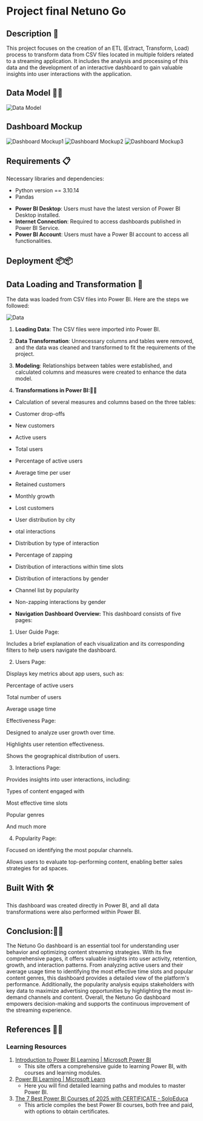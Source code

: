 # Project final Netuno Go 


## Description 📢 
This project focuses on the creation of an ETL (Extract, Transform, Load) process to transform data from CSV files located in multiple folders related to a streaming application. It includes the analysis and processing of this data and the development of an interactive dashboard to gain valuable insights into user interactions with the application.

## Data Model 👨‍💻
![Data Model](https://github.com/chowira/project_final-/blob/main/image/data_model_netuno.PNG)

## Dashboard Mockup
![Dashboard Mockup1](https://github.com/chowira/project_final-/blob/main/image/mockup1.PNG)
![Dashboard Mockup2](https://github.com/chowira/project_final-/blob/main/image/mockup2.PNG)
![Dashboard Mockup3](https://github.com/chowira/project_final-/blob/main/image/mockup3.PNG)
## Requirements 📋
Necessary libraries and dependencies:
- Python version == 3.10.14 
- Pandas
* **Power BI Desktop**: Users must have the latest version of Power BI Desktop installed.
* **Internet Connection**: Required to access dashboards published in Power BI Service.
* **Power BI Account**: Users must have a Power BI account to access all functionalities.

## Deployment 📦📦

## Data Loading and Transformation 📄

The data was loaded from CSV files into Power BI. Here are the steps we followed:

![Data](https://github.com/chowira/project_final-/blob/main/image/diagrama_de_datos.PNG)


1. **Loading Data**: The CSV files were imported into Power BI.
  
2. **Data Transformation**: Unnecessary columns and tables were removed, and the data was cleaned and transformed to fit the requirements of the project.
3. **Modeling**: Relationships between tables were established, and calculated columns and measures were created to enhance the data model.
4. **Transformations in Power BI:**📄📄

* Calculation of several measures and columns based on the three tables:
* Customer drop-offs
* New customers
* Active users
* Total users
* Percentage of active users
* Average time per user
* Retained customers
* Monthly growth
* Lost customers
* User distribution by city
* otal interactions
* Distribution by type of interaction
* Percentage of zapping
* Distribution of interactions within time slots
* Distribution of interactions by gender
* Channel list by popularity
* Non-zapping interactions by gender


* **Navigation**
 **Dashboard Overview:** This dashboard consists of five pages:

1. User Guide Page:

Includes a brief explanation of each visualization and its corresponding filters to help users navigate the dashboard.

2. Users Page:

Displays key metrics about app users, such as:

Percentage of active users

Total number of users

Average usage time

Effectiveness Page:

Designed to analyze user growth over time.

Highlights user retention effectiveness.

Shows the geographical distribution of users.

3. Interactions Page:

Provides insights into user interactions, including:

Types of content engaged with

Most effective time slots

Popular genres

And much more

4. Popularity Page:

Focused on identifying the most popular channels.

Allows users to evaluate top-performing content, enabling better sales strategies for ad spaces.

## Built With 🛠️
This dashboard was created directly in Power BI, and all data transformations were also performed within Power BI.



## Conclusion:📄📄

The Netuno Go dashboard is an essential tool for understanding user behavior and optimizing content streaming strategies. With its five comprehensive pages, it offers valuable insights into user activity, retention, growth, and interaction patterns. From analyzing active users and their average usage time to identifying the most effective time slots and popular content genres, this dashboard provides a detailed view of the platform's performance. Additionally, the popularity analysis equips stakeholders with key data to maximize advertising opportunities by highlighting the most in-demand channels and content. Overall, the Netuno Go dashboard empowers decision-making and supports the continuous improvement of the streaming experience.



## References 👨‍💻
### Learning Resources
1. [Introduction to Power BI Learning | Microsoft Power BI](https://www.microsoft.com/en-us/power-platform/products/power-bi/learning)
   - This site offers a comprehensive guide to learning Power BI, with courses and learning modules.
2. [Power BI Learning | Microsoft Learn](https://learn.microsoft.com/en-us/training/powerplatform/power-bi)
   - Here you will find detailed learning paths and modules to master Power BI.
3. [The 7 Best Power BI Courses of 2025 with CERTIFICATE - SoloEduca](https://www.soloeduca.com/cursos-power-bi-certificados/)
   - This article compiles the best Power BI courses, both free and paid, with options to obtain certificates.